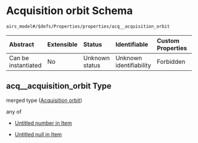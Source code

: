 # Acquisition orbit Schema

```txt
airs_model#/$defs/Properties/properties/acq__acquisition_orbit
```



| Abstract            | Extensible | Status         | Identifiable            | Custom Properties | Additional Properties | Access Restrictions | Defined In                                                                |
| :------------------ | :--------- | :------------- | :---------------------- | :---------------- | :-------------------- | :------------------ | :------------------------------------------------------------------------ |
| Can be instantiated | No         | Unknown status | Unknown identifiability | Forbidden         | Allowed               | none                | [model.schema.json\*](../../out/model.schema.json "open original schema") |

## acq\_\_acquisition\_orbit Type

merged type ([Acquisition orbit](model-defs-properties-properties-acquisition-orbit.md))

any of

*   [Untitled number in Item](model-defs-properties-properties-acquisition-orbit-anyof-0.md "check type definition")

*   [Untitled null in Item](model-defs-properties-properties-acquisition-orbit-anyof-1.md "check type definition")
